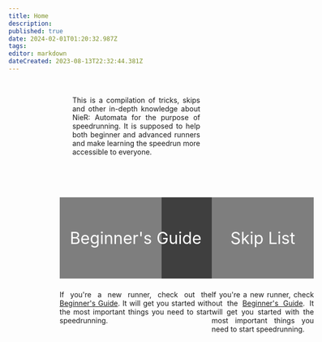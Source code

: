 ```yaml
---
title: Home
description: 
published: true
date: 2024-02-01T01:20:32.987Z
tags: 
editor: markdown
dateCreated: 2023-08-13T22:32:44.381Z
---
```


<!--<p style="text-align:center;
          font-size:2rem;
          font-weight:bold;">Welcome to the NieR: Automata Speedrun Wiki</p>-->
<br>
<p style="text-align:justify; width:50%; margin-left:25%;">This is a compilation of tricks, skips and other in-depth knowledge about NieR: Automata for the purpose of speedrunning. It is supposed to help both beginner and advanced runners and make learning the speedrun more accessible to everyone.</p>
<br>
<!--<p style="text-align:center; font-size:2rem; font-weight:bold;">Getting Started</p>-->

<div style="width:300px; margin-left:20%; margin-top:50px; float:left;">
  <a href="/intro/beginner-guide" style="text-decoration: none; color:white;">
    <div style="background-image:url(/assets/home/beginner-thumbnail.jpg);
                height:169px;
                background-size: contain;
                text-align:center;">
      <div style="padding-top:61px;
                  padding-bottom:60px;
                  font-size:2rem;
                  background-color:rgba(0, 0, 0, 0.5)">Beginner's Guide</div>
    </div>
  </a>
  <p style="text-align:justify;">If you're a new runner, check out the <a href="/intro/beginner-guide">Beginner's Guide</a>. It will get you started with the most important things you need to start speedrunning.</p>
</div>

<div style="width:300px; margin-left:60%; margin-top:50px;">
  <a href="/intro/beginner-guide" style="text-decoration: none; color:white;">
    <div style="background-image:url(/assets/home/skips-thumbnail.jpg);
                height:169px;
                background-size: contain;
                text-align:center;">
      <div style="padding-top:61px;
                  padding-bottom:60px;
                  font-size:2rem;
                  background-color:rgba(0, 0, 0, 0.5)">Skip List</div>
    </div>
  </a>
  <p style="text-align:justify;">If you're a new runner, check out the <a href="/intro/beginner-guide">Beginner's Guide</a>. It will get you started with the most important things you need to start speedrunning.</p>
</div>